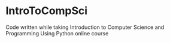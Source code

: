 # IntroToCompSci
Code written while taking Introduction to Computer Science and Programming Using Python online course
